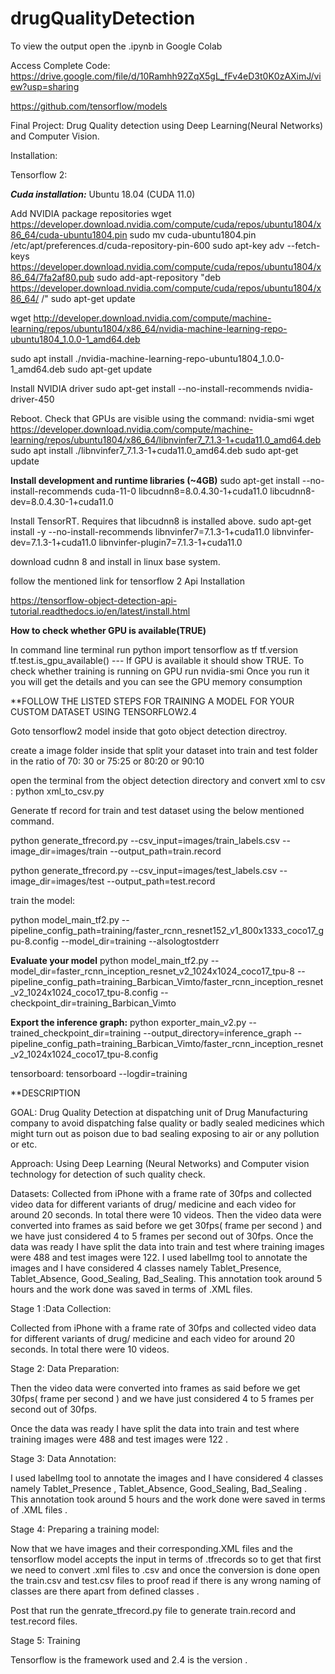 # drugQualityDetection

To view the output open the .ipynb in Google Colab

Access Complete Code: https://drive.google.com/file/d/10Ramhh92ZqX5gL_fFv4eD3t0K0zAXimJ/view?usp=sharing

https://github.com/tensorflow/models

Final Project: Drug Quality detection using Deep Learning(Neural Networks) and Computer Vision.

Installation:

Tensorflow 2:

***Cuda installation:***
Ubuntu 18.04 (CUDA 11.0)

Add NVIDIA package repositories
wget https://developer.download.nvidia.com/compute/cuda/repos/ubuntu1804/x86_64/cuda-ubuntu1804.pin sudo mv cuda-ubuntu1804.pin /etc/apt/preferences.d/cuda-repository-pin-600 sudo apt-key adv --fetch-keys https://developer.download.nvidia.com/compute/cuda/repos/ubuntu1804/x86_64/7fa2af80.pub sudo add-apt-repository "deb https://developer.download.nvidia.com/compute/cuda/repos/ubuntu1804/x86_64/ /" sudo apt-get update

wget http://developer.download.nvidia.com/compute/machine-learning/repos/ubuntu1804/x86_64/nvidia-machine-learning-repo-ubuntu1804_1.0.0-1_amd64.deb

sudo apt install ./nvidia-machine-learning-repo-ubuntu1804_1.0.0-1_amd64.deb sudo apt-get update

Install NVIDIA driver
sudo apt-get install --no-install-recommends nvidia-driver-450

Reboot. Check that GPUs are visible using the command: nvidia-smi
wget https://developer.download.nvidia.com/compute/machine-learning/repos/ubuntu1804/x86_64/libnvinfer7_7.1.3-1+cuda11.0_amd64.deb sudo apt install ./libnvinfer7_7.1.3-1+cuda11.0_amd64.deb sudo apt-get update

**Install development and runtime libraries (~4GB)**
sudo apt-get install --no-install-recommends
cuda-11-0
libcudnn8=8.0.4.30-1+cuda11.0
libcudnn8-dev=8.0.4.30-1+cuda11.0

Install TensorRT. Requires that libcudnn8 is installed above.
sudo apt-get install -y --no-install-recommends libnvinfer7=7.1.3-1+cuda11.0
libnvinfer-dev=7.1.3-1+cuda11.0
libnvinfer-plugin7=7.1.3-1+cuda11.0

download cudnn 8 and install in linux base system.

follow the mentioned link for tensorflow 2 Api Installation

https://tensorflow-object-detection-api-tutorial.readthedocs.io/en/latest/install.html

**How to check whether GPU is available(TRUE)**

In command line terminal run python
import tensorflow as tf
tf.version
tf.test.is_gpu_available() --- If GPU is available it should show TRUE.
To check whether training is running on GPU run nvidia-smi
Once you run it you will get the details and you can see the GPU memory consumption

**FOLLOW THE LISTED STEPS FOR TRAINING A MODEL FOR YOUR CUSTOM DATASET USING TENSORFLOW2.4

Goto tensorflow2 model inside that goto object detection directroy.

create a image folder inside that split your dataset into train and test folder in the ratio of 70: 30 or 75:25 or 80:20 or 90:10

open the terminal from the object detection directory and convert xml to csv : python xml_to_csv.py

Generate tf record for train and test dataset using the below mentioned command.

python generate_tfrecord.py --csv_input=images/train_labels.csv --image_dir=images/train --output_path=train.record

python generate_tfrecord.py --csv_input=images/test_labels.csv --image_dir=images/test --output_path=test.record

train the model:

python model_main_tf2.py --pipeline_config_path=training/faster_rcnn_resnet152_v1_800x1333_coco17_gpu-8.config --model_dir=training --alsologtostderr

**Evaluate your model**
python model_main_tf2.py --model_dir=faster_rcnn_inception_resnet_v2_1024x1024_coco17_tpu-8 --pipeline_config_path=training_Barbican_Vimto/faster_rcnn_inception_resnet_v2_1024x1024_coco17_tpu-8.config --checkpoint_dir=training_Barbican_Vimto

**Export the inference graph:**
python exporter_main_v2.py --trained_checkpoint_dir=training --output_directory=inference_graph --pipeline_config_path=training_Barbican_Vimto/faster_rcnn_inception_resnet_v2_1024x1024_coco17_tpu-8.config

tensorboard:
tensorboard --logdir=training


**DESCRIPTION

GOAL:
Drug Quality Detection at dispatching unit of Drug Manufacturing company to avoid dispatching false quality or badly sealed medicines which might turn out as poison due to bad sealing exposing to air or any pollution or etc.

Approach: Using Deep Learning (Neural Networks) and Computer vision technology for detection of such quality check.

Datasets: Collected from iPhone with a frame rate of 30fps and collected video data for different variants of drug/ medicine and each video for around 20 seconds. In total there were 10 videos. Then the video data were converted into frames as said before we get 30fps( frame per second ) and we have just considered 4 to 5 frames per second out of 30fps. Once the data was ready I have split the data into train and test where training images were 488 and test images were 122. I used labelImg tool to annotate the images and I have considered 4 classes namely Tablet_Presence, Tablet_Absence, Good_Sealing, Bad_Sealing. This annotation took around 5 hours and the work done was saved in terms of .XML files.

Stage 1 :Data Collection:

Collected from iPhone with a frame rate of 30fps and collected video data for different variants of drug/ medicine and each video for around 20 seconds. In total there were 10 videos.

Stage 2: Data Preparation:

Then the video data were converted into frames as said before we get 30fps( frame per second ) and we have just considered 4 to 5 frames per second out of 30fps.

Once the data was ready I have split the data into train and test where training images were 488 and test images were 122 .

Stage 3: Data Annotation:

I used labelImg tool to annotate the images and I have considered 4 classes namely Tablet_Presence , Tablet_Absence, Good_Sealing, Bad_Sealing . This annotation took around 5 hours and the work done were saved in terms of .XML files .

Stage 4: Preparing a training model:

Now that we have images and their corresponding.XML files and the tensorflow model accepts the input in terms of .tfrecords so to get that first we need to convert .xml files to .csv and once the conversion is done open the train.csv and test.csv files to proof read if there is any wrong naming of classes are there apart from defined classes .

Post that run the genrate_tfrecord.py file to generate train.record and test.record files.

Stage 5: Training

Tensorflow is the framework used and 2.4 is the version .

